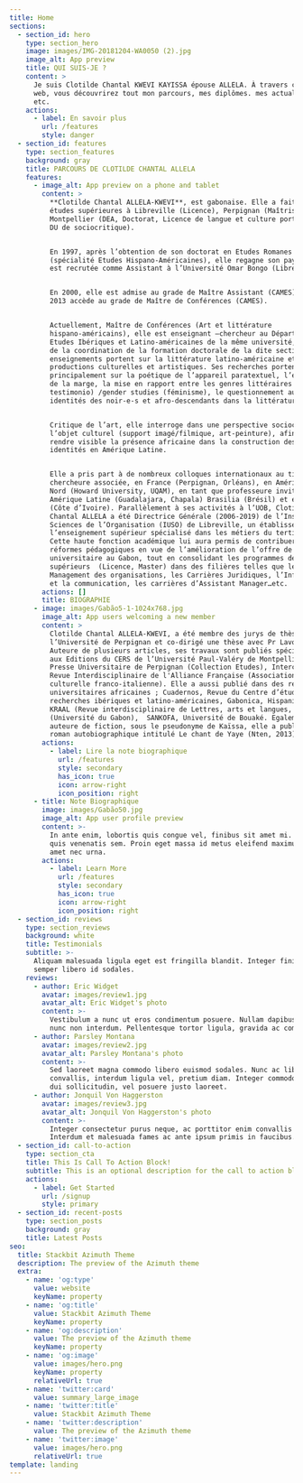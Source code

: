 ```yaml
---
title: Home
sections:
  - section_id: hero
    type: section_hero
    image: images/IMG-20181204-WA0050 (2).jpg
    image_alt: App preview
    title: QUI SUIS-JE ?
    content: >
      Je suis Clotilde Chantal KWEVI KAYISSA épouse ALLELA. À travers ce site
      web, vous découvrirez tout mon parcours, mes diplômes. mes actualités,
      etc.
    actions:
      - label: En savoir plus
        url: /features
        style: danger
  - section_id: features
    type: section_features
    background: gray
    title: PARCOURS DE CLOTILDE CHANTAL ALLELA
    features:
      - image_alt: App preview on a phone and tablet
        content: >
          **Clotilde Chantal ALLELA-KWEVI**, est gabonaise. Elle a fait ses
          études supérieures à Libreville (Licence), Perpignan (Maîtrise),
          Montpellier (DEA, Doctorat, Licence de langue et culture portugaises,
          DU de sociocritique).


          En 1997, après l’obtention de son doctorat en Etudes Romanes
          (spécialité Etudes Hispano-Américaines), elle regagne son pays où elle
          est recrutée comme Assistant à l’Université Omar Bongo (Libreville).


          En 2000, elle est admise au grade de Maître Assistant (CAMES), puis en
          2013 accède au grade de Maître de Conférences (CAMES).


          Actuellement, Maître de Conférences (Art et littérature
          hispano-américains), elle est enseignant –chercheur au Département des
          Etudes Ibériques et Latino-américaines de la même université, chargée
          de la coordination de la formation doctorale de la dite section.  Ses
          enseignements portent sur la littérature latino-américaine et les
          productions culturelles et artistiques. Ses recherches portent
          principalement sur la poétique de l’appareil paratextuel, l’écriture
          de la marge, la mise en rapport entre les genres littéraires (novela
          testimonio) /gender studies (féminisme), le questionnement autour des
          identités des noir-e-s et afro-descendants dans la littérature.


          Critique de l’art, elle interroge dans une perspective sociocritique
          l’objet culturel (support imagé/filmique, art-peinture), afin de
          rendre visible la présence africaine dans la construction des
          identités en Amérique Latine.


          Elle a pris part à de nombreux colloques internationaux au titre de
          chercheure associée, en France (Perpignan, Orléans), en Amérique du
          Nord (Howard University, UQAM), en tant que professeure invitée en
          Amérique Latine (Guadalajara, Chapala) Brasilia (Brésil) et en Afrique
          (Côte d’Ivoire). Parallèlement à ses activités à l’UOB, Clotilde
          Chantal ALLELA a été Directrice Générale (2006-2019) de l’Institut des
          Sciences de l’Organisation (IUSO) de Libreville, un établissement de
          l’enseignement supérieur spécialisé dans les métiers du tertiaire.
          Cette haute fonction académique lui aura permis de contribuer à des
          réformes pédagogiques en vue de l’amélioration de l’offre de formation
          universitaire au Gabon, tout en consolidant les programmes des cycles
          supérieurs  (Licence, Master) dans des filières telles que le
          Management des organisations, les Carrières Juridiques, l’Information
          et la communication, les carrières d’Assistant Manager…etc.
        actions: []
        title: BIOGRAPHIE
      - image: images/Gabão5-1-1024x768.jpg
        image_alt: App users welcoming a new member
        content: >
          Clotilde Chantal ALLELA-KWEVI, a été membre des jurys de thèse à
          l’Université de Perpignan et co-dirigé une thèse avec Pr Lavou.
          Auteure de plusieurs articles, ses travaux sont publiés spécialement
          aux Editions du CERS de l’Université Paul-Valéry de Montpellier,
          Presse Universitaire de Perpignan (Collection Etudes), Interculturel,
          Revue Interdisciplinaire de l'Alliance Française (Association
          culturelle franco-italienne). Elle a aussi publié dans des revues
          universitaires africaines ; Cuadernos, Revue du Centre d’études et de
          recherches ibériques et latino-américaines, Gabonica, Hispanitas,
          KRAAL (Revue interdisciplinaire de Lettres, arts et langues,
          (Université du Gabon),  SANKOFA, Université de Bouaké. Egalement
          auteure de fiction, sous le pseudonyme de Kaïssa, elle a publié un
          roman autobiographique intitulé Le chant de Yaye (Nten, 2013).
        actions:
          - label: Lire la note biographique
            url: /features
            style: secondary
            has_icon: true
            icon: arrow-right
            icon_position: right
      - title: Note Biographique
        image: images/Gabão50.jpg
        image_alt: App user profile preview
        content: >-
          In ante enim, lobortis quis congue vel, finibus sit amet mi. Aenean
          quis venenatis sem. Proin eget massa id metus eleifend maximus sit
          amet nec urna.
        actions:
          - label: Learn More
            url: /features
            style: secondary
            has_icon: true
            icon: arrow-right
            icon_position: right
  - section_id: reviews
    type: section_reviews
    background: white
    title: Testimonials
    subtitle: >-
      Aliquam malesuada ligula eget est fringilla blandit. Integer finibus
      semper libero id sodales.
    reviews:
      - author: Eric Widget
        avatar: images/review1.jpg
        avatar_alt: Eric Widget's photo
        content: >-
          Vestibulum a nunc ut eros condimentum posuere. Nullam dapibus quis
          nunc non interdum. Pellentesque tortor ligula, gravida ac commodo eu.
      - author: Parsley Montana
        avatar: images/review2.jpg
        avatar_alt: Parsley Montana's photo
        content: >-
          Sed laoreet magna commodo libero euismod sodales. Nunc ac libero
          convallis, interdum ligula vel, pretium diam. Integer commodo sem at
          dui sollicitudin, vel posuere justo laoreet.
      - author: Jonquil Von Haggerston
        avatar: images/review3.jpg
        avatar_alt: Jonquil Von Haggerston's photo
        content: >-
          Integer consectetur purus neque, ac porttitor enim convallis vitae.
          Interdum et malesuada fames ac ante ipsum primis in faucibus.
  - section_id: call-to-action
    type: section_cta
    title: This Is Call To Action Block!
    subtitle: This is an optional description for the call to action block.
    actions:
      - label: Get Started
        url: /signup
        style: primary
  - section_id: recent-posts
    type: section_posts
    background: gray
    title: Latest Posts
seo:
  title: Stackbit Azimuth Theme
  description: The preview of the Azimuth theme
  extra:
    - name: 'og:type'
      value: website
      keyName: property
    - name: 'og:title'
      value: Stackbit Azimuth Theme
      keyName: property
    - name: 'og:description'
      value: The preview of the Azimuth theme
      keyName: property
    - name: 'og:image'
      value: images/hero.png
      keyName: property
      relativeUrl: true
    - name: 'twitter:card'
      value: summary_large_image
    - name: 'twitter:title'
      value: Stackbit Azimuth Theme
    - name: 'twitter:description'
      value: The preview of the Azimuth theme
    - name: 'twitter:image'
      value: images/hero.png
      relativeUrl: true
template: landing
---
```

